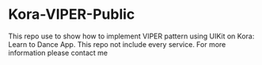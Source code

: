 # Kora-VIPER-Public


This repo use to show how to implement VIPER pattern using UIKit on Kora: Learn to Dance App. This repo not include every service. For more information please contact me
